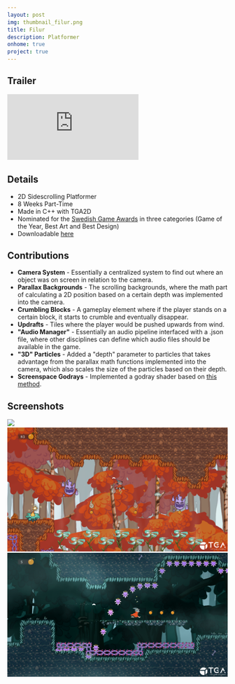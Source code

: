 ```yaml
---
layout: post
img: thumbnail_filur.png
title: Filur
description: Platformer
onhome: true
project: true
---
```

## Trailer
<style>.embed-container { position: center; padding-bottom: 100%; height: 0; overflow: hidden; max-width: 100%; } .embed-container iframe, .embed-container object, .embed-container embed { position: absolute; top: 0; left: 0; width: 100%; height: 100%; }</style>
<iframe src='https://www.youtube.com/embed/yERRZnzvhoU' frameborder='0' allowfullscreen></iframe>

## Details

- 2D Sidescrolling Platformer
- 8 Weeks Part-Time
- Made in C++ with TGA2D
- Nominated for the [Swedish Game Awards](https://www.gameawards.se/Games/2019/Filur) in three categories (Game of the Year, Best Art and Best Design)
- Downloadable [here](https://sniglarnaigaraget.itch.io/filur)

## Contributions
- **Camera System** - Essentially a centralized system to find out where an object was on screen in relation to the camera. 
- **Parallax Backgrounds** - The scrolling backgrounds, where the math part of calculating a 2D position based on a certain depth was implemented into the camera. 
- **Crumbling Blocks** - A gameplay element where if the player stands on a certain block, it starts to crumble and eventually disappear. 
- **Updrafts** - Tiles where the player would be pushed upwards from wind. 
- **"Audio Manager"** - Essentially an audio pipeline interfaced with a .json file, where other disciplines can define which audio files should be available in the game. 
- **"3D" Particles** - Added a "depth" parameter to particles that takes advantage from the parallax math functions implemented into the camera, which also scales the size of the particles based on their depth. 
- **Screenspace Godrays** - Implemented a godray shader based on [this method](https://developer.nvidia.com/gpugems/gpugems3/part-ii-light-and-shadows/chapter-13-volumetric-light-scattering-post-process).

## Screenshots
![](../assets/img/filur_01.png)
![](../assets/img/filur_02.png)
![](../assets/img/filur_03.png)
